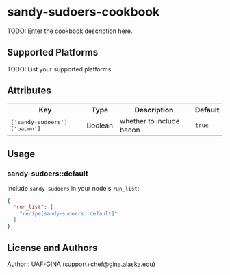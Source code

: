 # sandy-sudoers-cookbook

TODO: Enter the cookbook description here.

## Supported Platforms

TODO: List your supported platforms.

## Attributes

<table>
  <tr>
    <th>Key</th>
    <th>Type</th>
    <th>Description</th>
    <th>Default</th>
  </tr>
  <tr>
    <td><tt>['sandy-sudoers']['bacon']</tt></td>
    <td>Boolean</td>
    <td>whether to include bacon</td>
    <td><tt>true</tt></td>
  </tr>
</table>

## Usage

### sandy-sudoers::default

Include `sandy-sudoers` in your node's `run_list`:

```json
{
  "run_list": [
    "recipe[sandy-sudoers::default]"
  ]
}
```

## License and Authors

Author:: UAF-GINA (<support+chef@gina.alaska.edu>)
